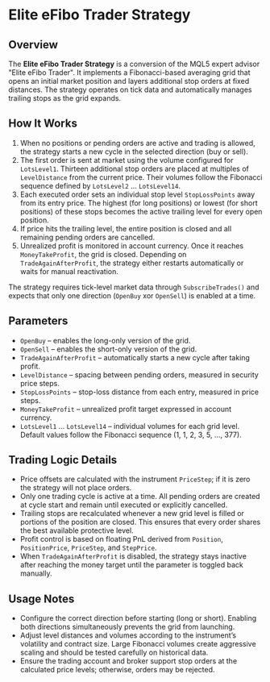 # Elite eFibo Trader Strategy

## Overview
The **Elite eFibo Trader Strategy** is a conversion of the MQL5 expert advisor "Elite eFibo Trader". It implements a Fibonacci-based averaging grid that opens an initial market position and layers additional stop orders at fixed distances. The strategy operates on tick data and automatically manages trailing stops as the grid expands.

## How It Works
1. When no positions or pending orders are active and trading is allowed, the strategy starts a new cycle in the selected direction (buy or sell).
2. The first order is sent at market using the volume configured for `LotsLevel1`. Thirteen additional stop orders are placed at multiples of `LevelDistance` from the current price. Their volumes follow the Fibonacci sequence defined by `LotsLevel2` … `LotsLevel14`.
3. Each executed order sets an individual stop level `StopLossPoints` away from its entry price. The highest (for long positions) or lowest (for short positions) of these stops becomes the active trailing level for every open position.
4. If price hits the trailing level, the entire position is closed and all remaining pending orders are cancelled.
5. Unrealized profit is monitored in account currency. Once it reaches `MoneyTakeProfit`, the grid is closed. Depending on `TradeAgainAfterProfit`, the strategy either restarts automatically or waits for manual reactivation.

The strategy requires tick-level market data through `SubscribeTrades()` and expects that only one direction (`OpenBuy` xor `OpenSell`) is enabled at a time.

## Parameters
- `OpenBuy` – enables the long-only version of the grid.
- `OpenSell` – enables the short-only version of the grid.
- `TradeAgainAfterProfit` – automatically starts a new cycle after taking profit.
- `LevelDistance` – spacing between pending orders, measured in security price steps.
- `StopLossPoints` – stop-loss distance from each entry, measured in price steps.
- `MoneyTakeProfit` – unrealized profit target expressed in account currency.
- `LotsLevel1` … `LotsLevel14` – individual volumes for each grid level. Default values follow the Fibonacci sequence (1, 1, 2, 3, 5, …, 377).

## Trading Logic Details
- Price offsets are calculated with the instrument `PriceStep`; if it is zero the strategy will not place orders.
- Only one trading cycle is active at a time. All pending orders are created at cycle start and remain until executed or explicitly cancelled.
- Trailing stops are recalculated whenever a new grid level is filled or portions of the position are closed. This ensures that every order shares the best available protective level.
- Profit control is based on floating PnL derived from `Position`, `PositionPrice`, `PriceStep`, and `StepPrice`.
- When `TradeAgainAfterProfit` is disabled, the strategy stays inactive after reaching the money target until the parameter is toggled back manually.

## Usage Notes
- Configure the correct direction before starting (long or short). Enabling both directions simultaneously prevents the grid from launching.
- Adjust level distances and volumes according to the instrument’s volatility and contract size. Large Fibonacci volumes create aggressive scaling and should be tested carefully on historical data.
- Ensure the trading account and broker support stop orders at the calculated price levels; otherwise, orders may be rejected.

